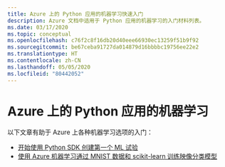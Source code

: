 ```yaml
---
title: Azure 上的 Python 应用的机器学习快速入门
description: Azure 文档中适用于 Python 应用的机器学习的入门材料列表。
ms.date: 03/17/2020
ms.topic: conceptual
ms.openlocfilehash: c76f2c8f16db20d40eee66930ec13259f51b9f92
ms.sourcegitcommit: be67ceba91727da014879d16bbbbc19756ee22e2
ms.translationtype: HT
ms.contentlocale: zh-CN
ms.lasthandoff: 05/05/2020
ms.locfileid: "80442052"
---
```

# <a name="machine-learning-for-python-apps-on-azure"></a>Azure 上的 Python 应用的机器学习

以下文章有助于 Azure 上各种机器学习选项的入门：

- [开始使用 Python SDK 创建第一个 ML 试验](/azure/machine-learning/tutorial-1st-experiment-sdk-setup)
- [使用 Azure 机器学习通过 MNIST 数据和 scikit-learn 训练映像分类模型](/azure/machine-learning/tutorial-train-models-with-aml)
